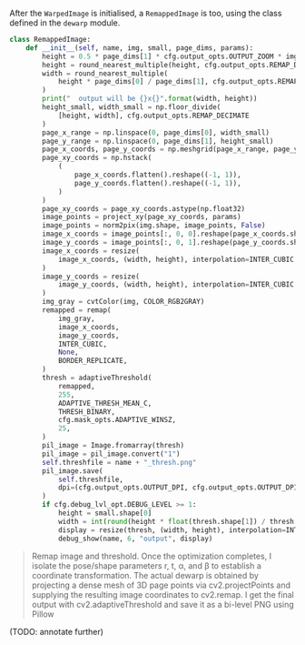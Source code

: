 After the `WarpedImage` is initialised, a `RemappedImage` is too,
using the class defined in the `dewarp` module.

```py
class RemappedImage:
    def __init__(self, name, img, small, page_dims, params):
        height = 0.5 * page_dims[1] * cfg.output_opts.OUTPUT_ZOOM * img.shape[0]
        height = round_nearest_multiple(height, cfg.output_opts.REMAP_DECIMATE)
        width = round_nearest_multiple(
            height * page_dims[0] / page_dims[1], cfg.output_opts.REMAP_DECIMATE
        )
        print("  output will be {}x{}".format(width, height))
        height_small, width_small = np.floor_divide(
            [height, width], cfg.output_opts.REMAP_DECIMATE
        )
        page_x_range = np.linspace(0, page_dims[0], width_small)
        page_y_range = np.linspace(0, page_dims[1], height_small)
        page_x_coords, page_y_coords = np.meshgrid(page_x_range, page_y_range)
        page_xy_coords = np.hstack(
            (
                page_x_coords.flatten().reshape((-1, 1)),
                page_y_coords.flatten().reshape((-1, 1)),
            )
        )
        page_xy_coords = page_xy_coords.astype(np.float32)
        image_points = project_xy(page_xy_coords, params)
        image_points = norm2pix(img.shape, image_points, False)
        image_x_coords = image_points[:, 0, 0].reshape(page_x_coords.shape)
        image_y_coords = image_points[:, 0, 1].reshape(page_y_coords.shape)
        image_x_coords = resize(
            image_x_coords, (width, height), interpolation=INTER_CUBIC
        )
        image_y_coords = resize(
            image_y_coords, (width, height), interpolation=INTER_CUBIC
        )
        img_gray = cvtColor(img, COLOR_RGB2GRAY)
        remapped = remap(
            img_gray,
            image_x_coords,
            image_y_coords,
            INTER_CUBIC,
            None,
            BORDER_REPLICATE,
        )
        thresh = adaptiveThreshold(
            remapped,
            255,
            ADAPTIVE_THRESH_MEAN_C,
            THRESH_BINARY,
            cfg.mask_opts.ADAPTIVE_WINSZ,
            25,
        )
        pil_image = Image.fromarray(thresh)
        pil_image = pil_image.convert("1")
        self.threshfile = name + "_thresh.png"
        pil_image.save(
            self.threshfile,
            dpi=(cfg.output_opts.OUTPUT_DPI, cfg.output_opts.OUTPUT_DPI),
        )
        if cfg.debug_lvl_opt.DEBUG_LEVEL >= 1:
            height = small.shape[0]
            width = int(round(height * float(thresh.shape[1]) / thresh.shape[0]))
            display = resize(thresh, (width, height), interpolation=INTER_AREA)
            debug_show(name, 6, "output", display)
```

> Remap image and threshold. Once the optimization completes, I isolate the pose/shape parameters r,
> t, α, and β to establish a coordinate transformation. The actual dewarp is obtained by projecting
> a dense mesh of 3D page points via cv2.projectPoints and supplying the resulting image coordinates
> to cv2.remap. I get the final output with cv2.adaptiveThreshold and save it as a bi-level PNG
> using Pillow

(TODO: annotate further)
